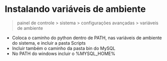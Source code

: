 # Instalando variáveis de ambiente
> painel de controle > sistema > configurações avançadas > variáveis de ambiente

- Coloca o caminho do python dentro de PATH, nas variáveis de ambiente do sistema, e incluir a pasta Scripts
- Incluir também o caminho da pasta bin do MySQL
- No PATH do windows incluir o %MYSQL_HOME%
